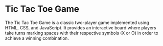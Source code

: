 # Tic Tac Toe Game
The Tic Tac Toe Game is a classic two-player game implemented using HTML, CSS, and JavaScript. It provides an interactive board where players take turns marking spaces with their respective symbols (X or O) in order to achieve a winning combination.
